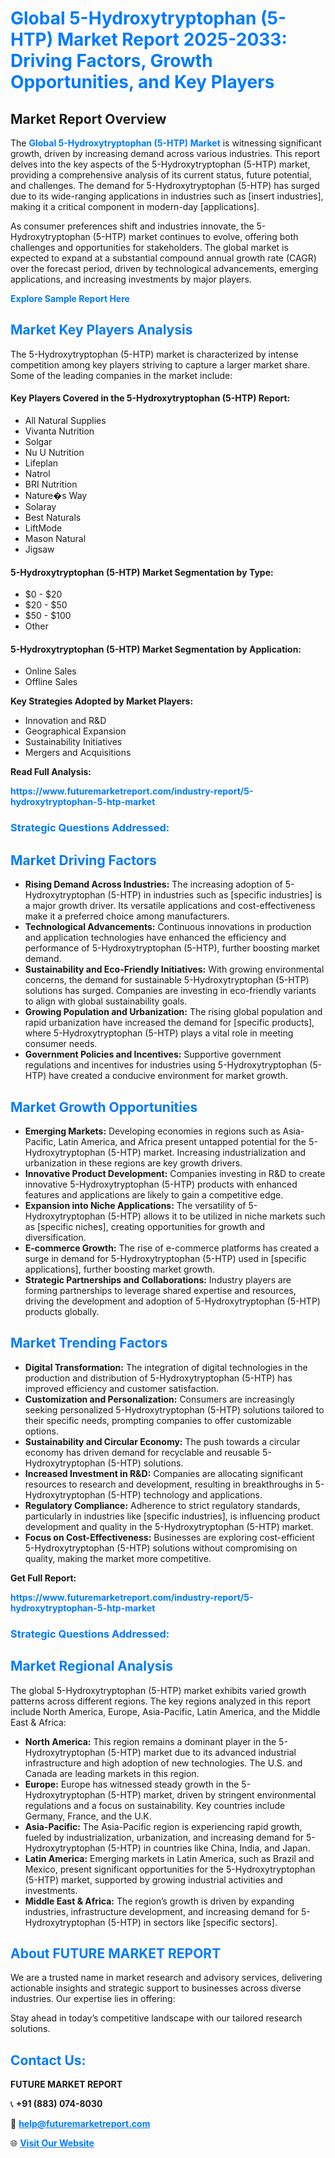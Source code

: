 <h1 style="color: #007BFF;">Global 5-Hydroxytryptophan (5-HTP) Market Report 2025-2033: Driving Factors, Growth Opportunities, and Key Players</h1>

<section id="overview">
<h2>Market Report Overview</h2>
<p>The <a href="https://www.futuremarketreport.com/industry-report/5-hydroxytryptophan-5-htp-market" style="color: #007BFF; text-decoration: none;"><strong>Global 5-Hydroxytryptophan (5-HTP) Market</strong></a> is witnessing significant growth, driven by increasing demand across various industries. This report delves into the key aspects of the 5-Hydroxytryptophan (5-HTP) market, providing a comprehensive analysis of its current status, future potential, and challenges. The demand for 5-Hydroxytryptophan (5-HTP) has surged due to its wide-ranging applications in industries such as [insert industries], making it a critical component in modern-day [applications].</p>
<p>As consumer preferences shift and industries innovate, the 5-Hydroxytryptophan (5-HTP) market continues to evolve, offering both challenges and opportunities for stakeholders. The global market is expected to expand at a substantial compound annual growth rate (CAGR) over the forecast period, driven by technological advancements, emerging applications, and increasing investments by major players.</p>
</section>

<section id="overview">
<p><a href="https://www.futuremarketreport.com/request-sample/reportId=63075" style="color: #007BFF; text-decoration: none;"><strong>Explore Sample Report Here</strong></a></p>
</section>

<section id="key-players">
<h2 style="color: #007BFF;">Market Key Players Analysis</h2>
<p>The 5-Hydroxytryptophan (5-HTP) market is characterized by intense competition among key players striving to capture a larger market share. Some of the leading companies in the market include:</p>
<h4>Key Players Covered in the 5-Hydroxytryptophan (5-HTP) Report:</h4>
<ul><li>All Natural Supplies</li><li>Vivanta Nutrition</li><li>Solgar</li><li>Nu U Nutrition</li><li>Lifeplan</li><li>Natrol</li><li>BRI Nutrition</li><li>Nature�s Way</li><li>Solaray</li><li>Best Naturals</li><li>LiftMode</li><li>Mason Natural</li><li>Jigsaw</li></ul>
<h4>5-Hydroxytryptophan (5-HTP) Market Segmentation by Type:</h4>
<ul><li>$0 - $20</li><li>$20 - $50</li><li>$50 - $100</li><li>Other</li></ul>

<h4>5-Hydroxytryptophan (5-HTP) Market Segmentation by Application:</h4>
<ul><li>Online Sales</li><li>Offline Sales</li></ul>
<p><strong>Key Strategies Adopted by Market Players:</strong></p>
<ul>
<li>Innovation and R&D</li>
<li>Geographical Expansion</li>
<li>Sustainability Initiatives</li>
<li>Mergers and Acquisitions</li>
</ul>
</section>

<section>
<p><strong>Read Full Analysis: </strong></p><a href="https://www.futuremarketreport.com/industry-report/5-hydroxytryptophan-5-htp-market" style="color: #007BFF; text-decoration: none;"><strong>https://www.futuremarketreport.com/industry-report/5-hydroxytryptophan-5-htp-market</strong></a>
<h3 style="color: #007BFF;">Strategic Questions Addressed:</h3>
</section>

<section id="driving-factors">
<h2 style="color: #007BFF;">Market Driving Factors</h2>
<ul>
<li><strong>Rising Demand Across Industries:</strong> The increasing adoption of 5-Hydroxytryptophan (5-HTP) in industries such as [specific industries] is a major growth driver. Its versatile applications and cost-effectiveness make it a preferred choice among manufacturers.</li>
<li><strong>Technological Advancements:</strong> Continuous innovations in production and application technologies have enhanced the efficiency and performance of 5-Hydroxytryptophan (5-HTP), further boosting market demand.</li>
<li><strong>Sustainability and Eco-Friendly Initiatives:</strong> With growing environmental concerns, the demand for sustainable 5-Hydroxytryptophan (5-HTP) solutions has surged. Companies are investing in eco-friendly variants to align with global sustainability goals.</li>
<li><strong>Growing Population and Urbanization:</strong> The rising global population and rapid urbanization have increased the demand for [specific products], where 5-Hydroxytryptophan (5-HTP) plays a vital role in meeting consumer needs.</li>
<li><strong>Government Policies and Incentives:</strong> Supportive government regulations and incentives for industries using 5-Hydroxytryptophan (5-HTP) have created a conducive environment for market growth.</li>
</ul>
</section>

<section id="growth-opportunities">
<h2 style="color: #007BFF;">Market Growth Opportunities</h2>
<ul>
<li><strong>Emerging Markets:</strong> Developing economies in regions such as Asia-Pacific, Latin America, and Africa present untapped potential for the 5-Hydroxytryptophan (5-HTP) market. Increasing industrialization and urbanization in these regions are key growth drivers.</li>
<li><strong>Innovative Product Development:</strong> Companies investing in R&D to create innovative 5-Hydroxytryptophan (5-HTP) products with enhanced features and applications are likely to gain a competitive edge.</li>
<li><strong>Expansion into Niche Applications:</strong> The versatility of 5-Hydroxytryptophan (5-HTP) allows it to be utilized in niche markets such as [specific niches], creating opportunities for growth and diversification.</li>
<li><strong>E-commerce Growth:</strong> The rise of e-commerce platforms has created a surge in demand for 5-Hydroxytryptophan (5-HTP) used in [specific applications], further boosting market growth.</li>
<li><strong>Strategic Partnerships and Collaborations:</strong> Industry players are forming partnerships to leverage shared expertise and resources, driving the development and adoption of 5-Hydroxytryptophan (5-HTP) products globally.</li>
</ul>
</section>

<section id="trending-factors">
<h2 style="color: #007BFF;">Market Trending Factors</h2>
<ul>
<li><strong>Digital Transformation:</strong> The integration of digital technologies in the production and distribution of 5-Hydroxytryptophan (5-HTP) has improved efficiency and customer satisfaction.</li>
<li><strong>Customization and Personalization:</strong> Consumers are increasingly seeking personalized 5-Hydroxytryptophan (5-HTP) solutions tailored to their specific needs, prompting companies to offer customizable options.</li>
<li><strong>Sustainability and Circular Economy:</strong> The push towards a circular economy has driven demand for recyclable and reusable 5-Hydroxytryptophan (5-HTP) solutions.</li>
<li><strong>Increased Investment in R&D:</strong> Companies are allocating significant resources to research and development, resulting in breakthroughs in 5-Hydroxytryptophan (5-HTP) technology and applications.</li>
<li><strong>Regulatory Compliance:</strong> Adherence to strict regulatory standards, particularly in industries like [specific industries], is influencing product development and quality in the 5-Hydroxytryptophan (5-HTP) market.</li>
<li><strong>Focus on Cost-Effectiveness:</strong> Businesses are exploring cost-efficient 5-Hydroxytryptophan (5-HTP) solutions without compromising on quality, making the market more competitive.</li>
</ul>
</section>

<section>
<p><strong>Get Full Report: </strong></p><a href="https://www.futuremarketreport.com/industry-report/5-hydroxytryptophan-5-htp-market" style="color: #007BFF; text-decoration: none;"><strong>https://www.futuremarketreport.com/industry-report/5-hydroxytryptophan-5-htp-market</strong></a>
<h3 style="color: #007BFF;">Strategic Questions Addressed:</h3>
</section>


<section id="regional-analysis">
<h2 style="color: #007BFF;">Market Regional Analysis</h2>
<p>The global 5-Hydroxytryptophan (5-HTP) market exhibits varied growth patterns across different regions. The key regions analyzed in this report include North America, Europe, Asia-Pacific, Latin America, and the Middle East & Africa:</p>
<ul>
<li><strong>North America:</strong> This region remains a dominant player in the 5-Hydroxytryptophan (5-HTP) market due to its advanced industrial infrastructure and high adoption of new technologies. The U.S. and Canada are leading markets in this region.</li>
<li><strong>Europe:</strong> Europe has witnessed steady growth in the 5-Hydroxytryptophan (5-HTP) market, driven by stringent environmental regulations and a focus on sustainability. Key countries include Germany, France, and the U.K.</li>
<li><strong>Asia-Pacific:</strong> The Asia-Pacific region is experiencing rapid growth, fueled by industrialization, urbanization, and increasing demand for 5-Hydroxytryptophan (5-HTP) in countries like China, India, and Japan.</li>
<li><strong>Latin America:</strong> Emerging markets in Latin America, such as Brazil and Mexico, present significant opportunities for the 5-Hydroxytryptophan (5-HTP) market, supported by growing industrial activities and investments.</li>
<li><strong>Middle East & Africa:</strong> The region’s growth is driven by expanding industries, infrastructure development, and increasing demand for 5-Hydroxytryptophan (5-HTP) in sectors like [specific sectors].</li>
</ul>
</section>

<footer>
<h2 style="color: #007BFF;">About FUTURE MARKET REPORT</h2>
<p>We are a trusted name in market research and advisory services, delivering actionable insights and strategic support to businesses across diverse industries. Our expertise lies in offering:</p>

<p>Stay ahead in today’s competitive landscape with our tailored research solutions.</p>

<h2 style="color: #007BFF;">Contact Us:</h2>
<p><strong>FUTURE MARKET REPORT</strong></p>
<p>📞 <strong>+91 (883) 074-8030</strong></p>
<p>📧 <strong><a href="mailto:help@futuremarketreport.com" style="color: #007BFF;">help@futuremarketreport.com</a></strong></p>
<p>🌐 <strong><a href="https://www.futuremarketreport.com/" style="color: #007BFF;">Visit Our Website</a></strong></p>
</footer>